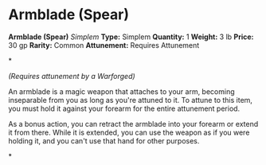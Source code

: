 # Armblade (Spear)

**Armblade (Spear)**
_Simplem_
**Type:** Simplem
**Quantity:** 1
**Weight:** 3 lb
**Price:** 30 gp
**Rarity:** Common
**Attunement:** Requires Attunement

*<div class="item-attunement"><i>(Requires attunement by a Warforged)</i><p>An armblade is a magic weapon that attaches to your arm, becoming inseparable from you as long as you're attuned to it. To attune to this item, you must hold it against your forearm for the entire attunement period.

As a bonus action, you can retract the armblade into your forearm or extend it from there. While it is extended, you can use the weapon as if you were holding it, and you can't use that hand for other purposes.</p>*